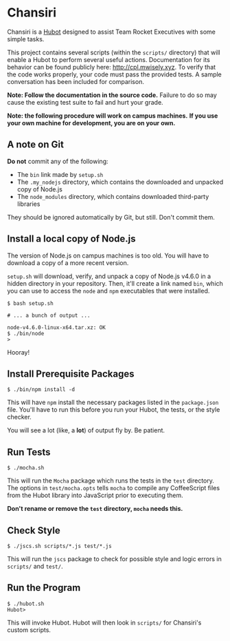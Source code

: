 # Chansiri

Chansiri is a [Hubot](http://hubot.github.com) designed to assist Team Rocket Executives with some simple tasks.

This project contains several scripts (within the `scripts/` directory) that will enable a Hubot to perform several useful actions.
Documentation for its behavior can be found publicly here: <http://cpl.mwisely.xyz>.
To verify that the code works properly, your code must pass the provided tests.
A sample conversation has been included for comparison.

**Note: Follow the documentation in the source code.**
Failure to do so may cause the existing test suite to fail and hurt your grade.

**Note: the following procedure will work on campus machines.**
**If you use your own machine for development, you are on your own.**

## A note on Git

**Do not** commit any of the following:

- The `bin` link made by `setup.sh`
- The `.my_nodejs` directory, which contains the downloaded and unpacked copy of Node.js
- The `node_modules` directory, which contains downloaded third-party libraries

They should be ignored automatically by Git, but still.
Don't commit them.

## Install a local copy of Node.js

The version of Node.js on campus machines is too old.
You will have to download a copy of a more recent version.

`setup.sh` will download, verify, and unpack a copy of Node.js v4.6.0 in a hidden directory in your repository.
Then, it'll create a link named `bin`, which you can use to access the `node` and `npm` executables that were installed.

~~~ shell
$ bash setup.sh

# ... a bunch of output ...

node-v4.6.0-linux-x64.tar.xz: OK
$ ./bin/node
>
~~~

Hooray!

## Install Prerequisite Packages

~~~ shell
$ ./bin/npm install -d
~~~~

This will have `npm` install the necessary packages listed in the `package.json` file.
You'll have to run this before you run your Hubot, the tests, or the style checker.

You will see a lot (like, a **lot**) of output fly by.
Be patient.

## Run Tests

~~~ shell
$ ./mocha.sh
~~~~

This will run the `Mocha` package which runs the tests in the `test` directory.
The options in `test/mocha.opts` tells `mocha` to compile any CoffeeScript files from the Hubot library into JavaScript prior to executing them.

**Don't rename or remove the `test` directory, `mocha` needs this.**

## Check Style

~~~ shell
$ ./jscs.sh scripts/*.js test/*.js
~~~~

This will run the `jscs` package to check for possible style and logic errors in `scripts/` and `test/`.

## Run the Program

~~~ shell
$ ./hubot.sh
Hubot>
~~~

This will invoke Hubot.
Hubot will then look in `scripts/` for Chansiri's custom scripts.

<!-- LocalWords: executables REPL js Hubot hubot Chansiri -->
<!-- LocalWords: npm json jscs Chansiri's -->
